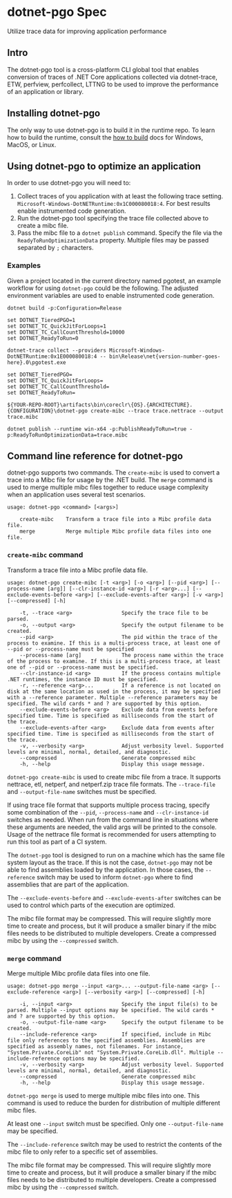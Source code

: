 # dotnet-pgo Spec
Utilize trace data for improving application performance

## Intro

The dotnet-pgo tool is a cross-platform CLI global tool that enables conversion of traces of .NET Core applications collected via dotnet-trace, ETW, perfview, perfcollect, LTTNG to be used to improve the performance of an application or library.

## Installing dotnet-pgo

The only way to use dotnet-pgo is to build it in the runtime repo. To learn how to build the runtime, consult the [how to build](https://github.com/dotnet/runtime/tree/main/docs/workflow/building/coreclr) docs for Windows, MacOS, or Linux.

## Using dotnet-pgo to optimize an application

In order to use dotnet-pgo you will need to:

1. Collect traces of you application with at least the following trace setting. `Microsoft-Windows-DotNETRuntime:0x1C000080018:4`. For best results enable instrumented code generation.
2. Run the dotnet-pgo tool specifying the trace file collected above to create a mibc file.
3. Pass the mibc file to a `dotnet publish` command. Specify the file via the `ReadyToRunOptimizationData` property. Multiple files may be passed separated by `;` characters.

### Examples

Given a project located in the current directory named pgotest, an example workflow for using `dotnet-pgo` could be the following. The adjusted environment variables are used to enable instrumented code generation.

```
dotnet build -p:Configuration=Release

set DOTNET_TieredPGO=1
set DOTNET_TC_QuickJitForLoops=1
set DOTNET_TC_CallCountThreshold=10000
set DOTNET_ReadyToRun=0

dotnet-trace collect --providers Microsoft-Windows-DotNETRuntime:0x1E000080018:4 -- bin\Release\net{version-number-goes-here}.0\pgotest.exe

set DOTNET_TieredPGO=
set DOTNET_TC_QuickJitForLoops=
set DOTNET_TC_CallCountThreshold=
set DOTNET_ReadyToRun=

${YOUR-REPO-ROOT}\artifacts\bin\coreclr\{OS}.{ARCHITECTURE}.{CONFIGURATION}\dotnet-pgo create-mibc --trace trace.nettrace --output trace.mibc

dotnet publish --runtime win-x64 -p:PublishReadyToRun=true -p:ReadyToRunOptimizationData=trace.mibc
```

## Command line reference for dotnet-pgo

dotnet-pgo supports two commands. The `create-mibc` is used to convert a trace into a Mibc file for usage by the .NET build. The `merge` command is used to merge multiple mibc files together to reduce usage complexity when an application uses several test scenarios.

```
usage: dotnet-pgo <command> [<args>]

    create-mibc    Transform a trace file into a Mibc profile data file.
    merge          Merge multiple Mibc profile data files into one file.
```

### `create-mibc` command
Transform a trace file into a Mibc profile data file.
```
usage: dotnet-pgo create-mibc [-t <arg>] [-o <arg>] [--pid <arg>] [--process-name [arg]] [--clr-instance-id <arg>] [-r <arg>...] [--exclude-events-before <arg>] [--exclude-events-after <arg>] [-v <arg>] [--compressed] [-h]

    -t, --trace <arg>                Specify the trace file to be parsed.
    -o, --output <arg>               Specify the output filename to be created.
    --pid <arg>                      The pid within the trace of the process to examine. If this is a multi-process trace, at least one of --pid or --process-name must be specified
    --process-name [arg]             The process name within the trace of the process to examine. If this is a multi-process trace, at least one of --pid or --process-name must be specified.
    --clr-instance-id <arg>          If the process contains multiple .NET runtimes, the instance ID must be specified.
    -r, --reference <arg>...         If a reference is not located on disk at the same location as used in the process, it may be specified with a --reference parameter. Multiple --reference parameters may be specified. The wild cards * and ? are supported by this option.
    --exclude-events-before <arg>    Exclude data from events before specified time. Time is specified as milliseconds from the start of the trace.
    --exclude-events-after <arg>     Exclude data from events after specified time. Time is specified as milliseconds from the start of the trace.
    -v, --verbosity <arg>            Adjust verbosity level. Supported levels are minimal, normal, detailed, and diagnostic.
    --compressed                     Generate compressed mibc
    -h, --help                       Display this usage message.
```

`dotnet-pgo create-mibc` is used to create mibc file from a trace. It supports nettrace, etl, netperf, and netperf.zip trace file formats. The `--trace-file` and `--output-file-name` switches must be specified.

If using trace file format that supports multiple process tracing, specify some combination of the `--pid`, `--process-name` and `--clr-instance-id` switches as needed. When run from the command line in situations where these arguments are needed, the valid args will be printed to the console. Usage of the nettrace file format is recommended for users attempting to run this tool as part of a CI system.

The `dotnet-pgo` tool is designed to run on a machine which has the same file system layout as the trace. If this is not the case, `dotnet-pgo` may not be able to find assemblies loaded by the application. In those cases, the `--reference` switch may be used to inform `dotnet-pgo` where to find assemblies that are part of the application.

The `--exclude-events-before` and `--exclude-events-after` switches can be used to control which parts of the execution are optimized.

The mibc file format may be compressed. This will require slightly more time to create and process, but it will produce a smaller binary if the mibc files needs to be distributed to multiple developers. Create a compressed mibc by using the `--compressed` switch.

### `merge` command
Merge multiple Mibc profile data files into one file.

```
usage: dotnet-pgo merge --input <arg>... --output-file-name <arg> [--exclude-reference <arg>] [--verbosity <arg>] [--compressed] [-h]

    -i, --input <arg>                Specify the input file(s) to be parsed. Multiple --input options may be specified. The wild cards * and ? are supported by this option.
    -o, --output-file-name <arg>     Specify the output filename to be created.
    --include-reference <arg>        If specified, include in Mibc file only references to the specified assemblies. Assemblies are specified as assembly names, not filenames. For instance, "System.Private.CoreLib" not "System.Private.CoreLib.dll". Multiple --include-reference options may be specified.
    -v, --verbosity <arg>            Adjust verbosity level. Supported levels are minimal, normal, detailed, and diagnostic.
    --compressed                     Generate compressed mibc
    -h, --help                       Display this usage message.
```

`dotnet-pgo merge` is used to merge multiple mibc files into one. This command is used to reduce the burden for distribution of multiple different mibc files.

At least one `--input` switch must be specified. Only one `--output-file-name` may be specified.

The `--include-reference` switch may be used to restrict the contents of the mibc file to only refer to a specific set of assemblies.

The mibc file format may be compressed. This will require slightly more time to create and process, but it will produce a smaller binary if the mibc files needs to be distributed to multiple developers. Create a compressed mibc by using the `--compressed` switch.
